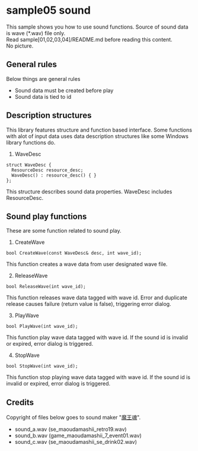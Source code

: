 ﻿sample05 sound
====
This sample shows you how to use sound functions. Source of sound data is wave (*.wav) file only.<br>
Read sample[01,02,03,04]/README.md before reading this content.<br>
No picture.

General rules
----
Below things are general rules

 * Sound data must be created before play
 * Sound data  is tied to id

Description structures
----
This library features structure and function based interface. Some functions with alot of input data uses data description structures like some Windows library functions do.

1. WaveDesc
```
struct WaveDesc {
  ResourceDesc resource_desc;
  WaveDesc() : resource_desc() { }
};
```
This structure describes sound data properties. WaveDesc includes ResourceDesc.

Sound play functions
----
These are some function related to sound play.

1. CreateWave
```
bool CreateWave(const WaveDesc& desc, int wave_id);
```
This function creates a wave data from user designated wave file.


2. ReleaseWave
```
bool ReleaseWave(int wave_id);
```
This function releases wave data tagged with wave id. Error and duplicate release causes failure (return value is false), triggering error dialog.

3. PlayWave
```
bool PlayWave(int wave_id);
```
This function play wave data tagged with wave id. If the sound id is invalid or expired, error dialog is triggered.

4. StopWave
```
bool StopWave(int wave_id);
```
This function stop playing wave data tagged with wave id. If the sound id is invalid or expired, error dialog is triggered.

Credits
----
Copyright of files below goes to sound maker "[魔王魂](http://maoudamashii.jokersounds.com/)".<br>

 * sound_a.wav (se_maoudamashii_retro19.wav)
 * sound_b.wav (game_maoudamashii_7_event01.wav)
 * sound_c.wav (se_maoudamashii_se_drink02.wav)

